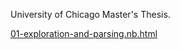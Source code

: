 University of Chicago Master's Thesis.

[01-exploration-and-parsing.nb.html](http://htmlpreview.github.io/?https://github.com/phively/uchicago-thesis/blob/master/01-exploration-and-parsing.nb.html)